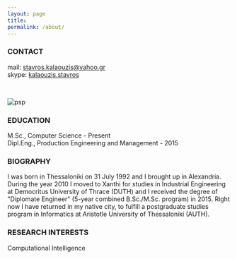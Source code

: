 ```yaml
---
layout: page
title: 
permalink: /about/
---
```


### CONTACT                                                  
mail: [stavros.kalaouzis@yahoo.gr](mailto:stavros.kalaouzis@yahoo.gr)  
skype: [kalaouzis.stavros](skype:kalaouzis.stavros)
 
 <br />   
 
![psp](https://raw.githubusercontent.com/skalaouzis/skalaouzis.github.io/master/images/asdasdasdas.png)

### EDUCATION
M.Sc., Computer Science - Present                                                                                                 
Dipl.Eng., Production Engineering and Management - 2015

### BIOGRAPHY 
I was born in Thessaloniki on 31 July 1992 and I brought up in Alexandria. During the year 2010 I moved to Xanthi for studies in Industrial Engineering at Democritus University of Thrace (DUTH) and I received the degree of "Diplomate Engineer" (5-year combined B.Sc./M.Sc. program) in 2015. Right now I have returned in my native city, to fulfill a postgraduate studies program in Informatics at Aristotle University of Thessaloniki (AUTH). 

### RESEARCH INTERESTS                                                  
Computational Intelligence 


